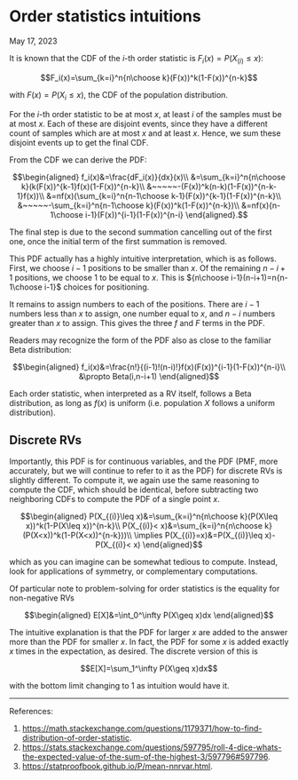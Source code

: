 <!-- emilia-snapshot-properties
Order statistics intuitions
2023/05/17
utulek
emilia-snapshot-properties -->

# Order statistics intuitions

May 17, 2023

It is known that the CDF of the $i$-th order statistic is $F_i(x)=P(X_{(i)}\leq x)$:

$$F_i(x)=\sum_{k=i}^n{n\choose k}(F(x))^k(1-F(x))^{n-k}$$

with $F(x)=P(X_i\leq x)$, the CDF of the population distribution.

For the $i$-th order statistic to be at most $x$, at least $i$ of the samples must be at most $x$. Each of these are disjoint events, since they have a different count of samples which are at most $x$ and at least $x$. Hence, we sum these disjoint events up to get the final CDF.

From the CDF we can derive the PDF:

$$\begin{aligned}
f_i(x)&=\frac{dF_i(x)}{dx}(x)\\
&=\sum_{k=i}^n{n\choose k}(k(F(x))^{k-1}f(x)(1-F(x))^{n-k}\\
&~~~~~-(F(x))^k(n-k)(1-F(x))^{n-k-1}f(x))\\
&=nf(x)(\sum_{k=i}^n{n-1\choose k-1}(F(x))^{k-1}(1-F(x))^{n-k}\\
&~~~~~-\sum_{k=i}^n{n-1\choose k}(F(x))^k(1-F(x))^{n-k})\\
&=nf(x){n-1\choose i-1}(F(x))^{i-1}(1-F(x))^{n-i}
\end{aligned}.$$

The final step is due to the second summation cancelling out of the first one, once the initial term of the first summation is removed.

This PDF actually has a highly intuitive interpretation, which is as follows. First, we choose $i-1$ positions to be smaller than $x$. Of the remaining $n-i+1$ positions, we choose $1$ to be equal to $x$. This is ${n\choose i-1}(n-i+1)=n{n-1\choose i-1}$ choices for positioning.

It remains to assign numbers to each of the positions. There are $i-1$ numbers less than $x$ to assign, one number equal to $x$, and $n-i$ numbers greater than $x$ to assign. This gives the three $f$ and $F$ terms in the PDF.

Readers may recognize the form of the PDF also as close to the familiar Beta distribution:

$$\begin{aligned}
f_i(x)&=\frac{n!}{(i-1)!(n-i)!}f(x)(F(x))^{i-1}(1-F(x))^{n-i}\\
&\propto Beta(i,n-i+1)
\end{aligned}$$

Each order statistic, when interpreted as a RV itself, follows a Beta distribution, as long as $f(x)$ is uniform (i.e. population $X$ follows a uniform distribution).

## Discrete RVs

Importantly, this PDF is for continuous variables, and the PDF (PMF, more accurately, but we will continue to refer to it as the PDF) for discrete RVs is slightly different. To compute it, we again use the same reasoning to compute the CDF, which should be identical, before subtracting two neighboring CDFs to compute the PDF of a single point $x$.

$$\begin{aligned}
P(X_{(i)}\leq x)&=\sum_{k=i}^n{n\choose k}(P(X\leq x))^k(1-P(X\leq x))^{n-k}\\
P(X_{(i)}< x)&=\sum_{k=i}^n{n\choose k}(P(X<x))^k(1-P(X<x))^{n-k}))\\
\implies P(X_{(i)}=x)&=P(X_{(i)}\leq x)-P(X_{(i)}< x)
\end{aligned}$$

which as you can imagine can be somewhat tedious to compute. Instead, look for applications of symmetry, or complementary computations.

Of particular note to problem-solving for order statistics is the equality for non-negative RVs

$$\begin{aligned}
E[X]&=\int_0^\infty P(X\geq x)dx
\end{aligned}$$

The intuitive explanation is that the PDF for larger $x$ are added to the answer more than the PDF for smaller $x$. In fact, the PDF for some $x$ is added exactly $x$ times in the expectation, as desired. The discrete version of this is

$$E[X]=\sum_1^\infty P(X\geq x)dx$$

with the bottom limit changing to $1$ as intuition would have it.

---

References:

1. <https://math.stackexchange.com/questions/1179371/how-to-find-distribution-of-order-statistic>.
2. <https://stats.stackexchange.com/questions/597795/roll-4-dice-whats-the-expected-value-of-the-sum-of-the-highest-3/597796#597796>.
3. <https://statproofbook.github.io/P/mean-nnrvar.html>.


